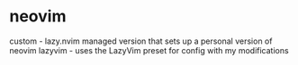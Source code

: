 # neovim

custom - lazy.nvim managed version that sets up a personal version of neovim
lazyvim - uses the LazyVim preset for config with my modifications
